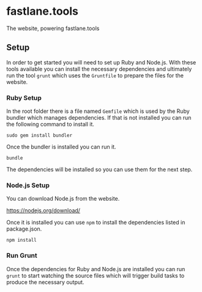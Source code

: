# fastlane.tools

The website, powering fastlane.tools

## Setup

In order to get started you will need to set up Ruby and Node.js. With these
tools available you can install the necessary dependencies and ultimately
run the tool `grunt` which uses the `Gruntfile` to prepare the files for
the website.

### Ruby Setup

In the root folder there is a file named `Gemfile` which is used by the Ruby
bundler which manages dependencies. If that is not installed you can run the 
following command to install it.

```
sudo gem install bundler
```

Once the bundler is installed you can run it.

```
bundle
```

The dependencies will be installed so you can use them for the next step.

### Node.js Setup

You can download Node.js from the website.

https://nodejs.org/download/

Once it is installed you can use `npm` to install the dependencies listed
in package.json.

`npm install`

### Run Grunt

Once the dependencies for Ruby and Node.js are installed you can run `grunt` 
to start watching the source files which will trigger build tasks to produce
the necessary output.
